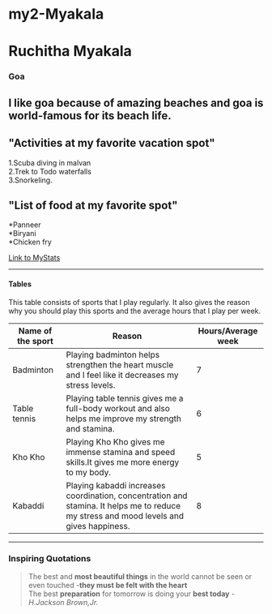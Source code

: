 # my2-Myakala
# Ruchitha Myakala
### Goa
I like goa because of **amazing beaches** and goa is **world-famous** for its beach life.
-------
## "Activities at my favorite vacation spot" <br>
1.Scuba diving in malvan <br>
2.Trek to Todo waterfalls <br>
3.Snorkeling. <br>

## "List of food at my favorite spot"  
*Panneer <br>
*Biryani <br>
*Chicken fry <br>


[Link to MyStats](MyStats.md)
******
#### Tables
This table consists of sports that I play regularly. It also gives the reason why you should play this sports and the average hours that I play per week.

| Name of the sport | Reason | Hours/Average week |
| ------------------- | ------------------| ---------------|
| Badminton | Playing badminton helps strengthen the heart muscle and I feel like it decreases my stress levels. | 7 |
| Table tennis | Playing table tennis gives me a full-body workout and also helps me improve my strength and stamina. | 6 |
| Kho Kho |  Playing Kho Kho gives me immense stamina and speed skills.It gives me more energy to my body.| 5 |
| Kabaddi | Playing kabaddi increases coordination, concentration and stamina. It helps me to reduce my stress and mood levels and gives happiness. | 8 |
********
### Inspiring Quotations 
> The best and **most beautiful things** in the world cannot be seen or even touched -**they must be felt with the heart** <br>
> The best **preparation** for tomorrow is doing your **best today** - *H.Jackson Brown,Jr.*